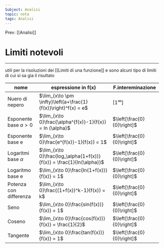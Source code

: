 ```yaml
---
Subject: Analisi
topic: nota
tags: Analisi
---
```


Prev: [[Analisi]]

# Limiti notevoli
---
utili per la risoluzioni dei [[Limiti di una funzione]] e sono alcuni tipo di limiti di cui si sa gia il risultato 


| nome                    | espressione in f(x)                                                   | F.intereminazione          |
| ----------------------- | --------------------------------------------------------------------- | -------------------------- |
| Nuero di nepero         | $\lim_{x\to \pm \infty}\left(a+\frac{1}{f(x)}\right)^f(x) = e$        | $[1^\infty]$               |
| Esponente base $a >0$     | $\lim_{x\to 0}\frac{\alpha^{f(x)}-1}{f(x)} = ln (\alpha)$             | $\left[\frac{0}{0}\right]$ |
| Esponente base e        | $\lim_{x\to 0}\frac{e^{f(x)}-1}{f(x)} = 1$                            | $\left[\frac{0}{0}\right]$ |
| Logaritmi base $\alpha$        | $\lim_{x\to 0}\frac{log_\alpha(1+f(x))}{f(x)} = \frac{1}{ln(\alpha)}$ | $\left[\frac{0}{0}\right]$ |
| Logaritmo base e        | $\lim_{x\to 0}\frac{ln(1+f(x))}{f(x)} = 1$                            | $\left[\frac{0}{0}\right]$ |
| Potenza con differenza  | $\lim_{x\to 0}\frac{(1+f(x))^k-1}{f(x)} = k$                          | $\left[\frac{0}{0}\right]$ |
| Seno                    | $\lim_{x\to 0}\frac{sin(f(x))}{f(x)} = 1$                             | $\left[\frac{0}{0}\right]$ |
| Coseno                  | $\lim_{x\to 0}\frac{cos(f(x))}{f(x)} = \frac{1}{2}$                   | $\left[\frac{0}{0}\right]$ |
| Tangente                | $\lim_{x\to 0}\frac{tan(f(x))}{f(x)} = 1$                             | $\left[\frac{0}{0}\right]$ |

